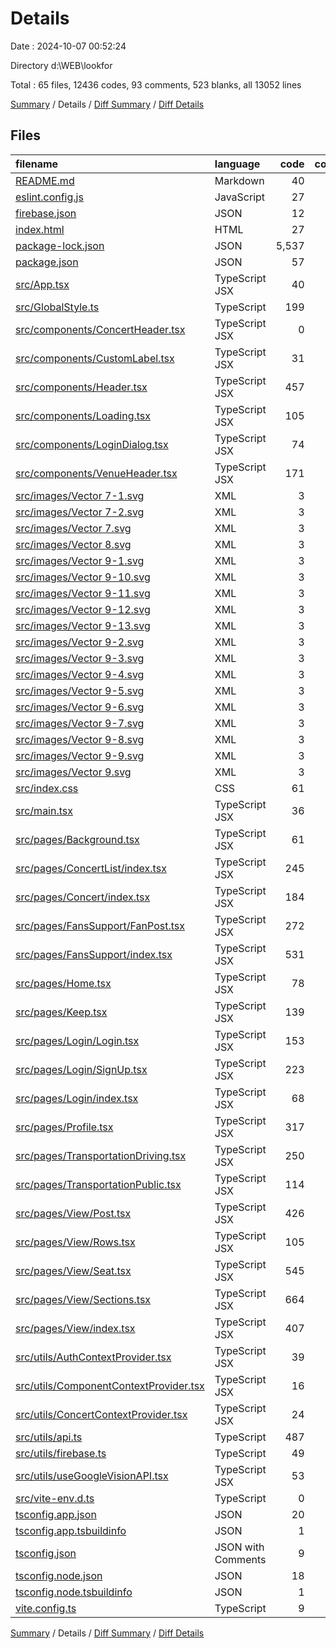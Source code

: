 # Details

Date : 2024-10-07 00:52:24

Directory d:\\WEB\\lookfor

Total : 65 files,  12436 codes, 93 comments, 523 blanks, all 13052 lines

[Summary](results.md) / Details / [Diff Summary](diff.md) / [Diff Details](diff-details.md)

## Files
| filename | language | code | comment | blank | total |
| :--- | :--- | ---: | ---: | ---: | ---: |
| [README.md](/README.md) | Markdown | 40 | 0 | 11 | 51 |
| [eslint.config.js](/eslint.config.js) | JavaScript | 27 | 0 | 2 | 29 |
| [firebase.json](/firebase.json) | JSON | 12 | 0 | 1 | 13 |
| [index.html](/index.html) | HTML | 27 | 0 | 6 | 33 |
| [package-lock.json](/package-lock.json) | JSON | 5,537 | 0 | 1 | 5,538 |
| [package.json](/package.json) | JSON | 57 | 0 | 1 | 58 |
| [src/App.tsx](/src/App.tsx) | TypeScript JSX | 40 | 1 | 6 | 47 |
| [src/GlobalStyle.ts](/src/GlobalStyle.ts) | TypeScript | 199 | 1 | 10 | 210 |
| [src/components/ConcertHeader.tsx](/src/components/ConcertHeader.tsx) | TypeScript JSX | 0 | 0 | 1 | 1 |
| [src/components/CustomLabel.tsx](/src/components/CustomLabel.tsx) | TypeScript JSX | 31 | 0 | 3 | 34 |
| [src/components/Header.tsx](/src/components/Header.tsx) | TypeScript JSX | 457 | 5 | 26 | 488 |
| [src/components/Loading.tsx](/src/components/Loading.tsx) | TypeScript JSX | 105 | 0 | 4 | 109 |
| [src/components/LoginDialog.tsx](/src/components/LoginDialog.tsx) | TypeScript JSX | 74 | 0 | 4 | 78 |
| [src/components/VenueHeader.tsx](/src/components/VenueHeader.tsx) | TypeScript JSX | 171 | 26 | 8 | 205 |
| [src/images/Vector 7-1.svg](/src/images/Vector%207-1.svg) | XML | 3 | 0 | 1 | 4 |
| [src/images/Vector 7-2.svg](/src/images/Vector%207-2.svg) | XML | 3 | 0 | 1 | 4 |
| [src/images/Vector 7.svg](/src/images/Vector%207.svg) | XML | 3 | 0 | 1 | 4 |
| [src/images/Vector 8.svg](/src/images/Vector%208.svg) | XML | 3 | 0 | 1 | 4 |
| [src/images/Vector 9-1.svg](/src/images/Vector%209-1.svg) | XML | 3 | 0 | 1 | 4 |
| [src/images/Vector 9-10.svg](/src/images/Vector%209-10.svg) | XML | 3 | 0 | 1 | 4 |
| [src/images/Vector 9-11.svg](/src/images/Vector%209-11.svg) | XML | 3 | 0 | 1 | 4 |
| [src/images/Vector 9-12.svg](/src/images/Vector%209-12.svg) | XML | 3 | 0 | 1 | 4 |
| [src/images/Vector 9-13.svg](/src/images/Vector%209-13.svg) | XML | 3 | 0 | 1 | 4 |
| [src/images/Vector 9-2.svg](/src/images/Vector%209-2.svg) | XML | 3 | 0 | 1 | 4 |
| [src/images/Vector 9-3.svg](/src/images/Vector%209-3.svg) | XML | 3 | 0 | 1 | 4 |
| [src/images/Vector 9-4.svg](/src/images/Vector%209-4.svg) | XML | 3 | 0 | 1 | 4 |
| [src/images/Vector 9-5.svg](/src/images/Vector%209-5.svg) | XML | 3 | 0 | 1 | 4 |
| [src/images/Vector 9-6.svg](/src/images/Vector%209-6.svg) | XML | 3 | 0 | 1 | 4 |
| [src/images/Vector 9-7.svg](/src/images/Vector%209-7.svg) | XML | 3 | 0 | 1 | 4 |
| [src/images/Vector 9-8.svg](/src/images/Vector%209-8.svg) | XML | 3 | 0 | 1 | 4 |
| [src/images/Vector 9-9.svg](/src/images/Vector%209-9.svg) | XML | 3 | 0 | 1 | 4 |
| [src/images/Vector 9.svg](/src/images/Vector%209.svg) | XML | 3 | 0 | 1 | 4 |
| [src/index.css](/src/index.css) | CSS | 61 | 0 | 8 | 69 |
| [src/main.tsx](/src/main.tsx) | TypeScript JSX | 36 | 0 | 3 | 39 |
| [src/pages/Background.tsx](/src/pages/Background.tsx) | TypeScript JSX | 61 | 0 | 4 | 65 |
| [src/pages/ConcertList/index.tsx](/src/pages/ConcertList/index.tsx) | TypeScript JSX | 245 | 1 | 27 | 273 |
| [src/pages/Concert/index.tsx](/src/pages/Concert/index.tsx) | TypeScript JSX | 184 | 8 | 14 | 206 |
| [src/pages/FansSupport/FanPost.tsx](/src/pages/FansSupport/FanPost.tsx) | TypeScript JSX | 272 | 3 | 19 | 294 |
| [src/pages/FansSupport/index.tsx](/src/pages/FansSupport/index.tsx) | TypeScript JSX | 531 | 3 | 34 | 568 |
| [src/pages/Home.tsx](/src/pages/Home.tsx) | TypeScript JSX | 78 | 4 | 7 | 89 |
| [src/pages/Keep.tsx](/src/pages/Keep.tsx) | TypeScript JSX | 139 | 0 | 8 | 147 |
| [src/pages/Login/Login.tsx](/src/pages/Login/Login.tsx) | TypeScript JSX | 153 | 0 | 16 | 169 |
| [src/pages/Login/SignUp.tsx](/src/pages/Login/SignUp.tsx) | TypeScript JSX | 223 | 0 | 13 | 236 |
| [src/pages/Login/index.tsx](/src/pages/Login/index.tsx) | TypeScript JSX | 68 | 0 | 5 | 73 |
| [src/pages/Profile.tsx](/src/pages/Profile.tsx) | TypeScript JSX | 317 | 1 | 14 | 332 |
| [src/pages/TransportationDriving.tsx](/src/pages/TransportationDriving.tsx) | TypeScript JSX | 250 | 16 | 18 | 284 |
| [src/pages/TransportationPublic.tsx](/src/pages/TransportationPublic.tsx) | TypeScript JSX | 114 | 0 | 5 | 119 |
| [src/pages/View/Post.tsx](/src/pages/View/Post.tsx) | TypeScript JSX | 426 | 0 | 34 | 460 |
| [src/pages/View/Rows.tsx](/src/pages/View/Rows.tsx) | TypeScript JSX | 105 | 7 | 7 | 119 |
| [src/pages/View/Seat.tsx](/src/pages/View/Seat.tsx) | TypeScript JSX | 545 | 0 | 20 | 565 |
| [src/pages/View/Sections.tsx](/src/pages/View/Sections.tsx) | TypeScript JSX | 664 | 0 | 11 | 675 |
| [src/pages/View/index.tsx](/src/pages/View/index.tsx) | TypeScript JSX | 407 | 4 | 45 | 456 |
| [src/utils/AuthContextProvider.tsx](/src/utils/AuthContextProvider.tsx) | TypeScript JSX | 39 | 0 | 9 | 48 |
| [src/utils/ComponentContextProvider.tsx](/src/utils/ComponentContextProvider.tsx) | TypeScript JSX | 16 | 0 | 3 | 19 |
| [src/utils/ConcertContextProvider.tsx](/src/utils/ConcertContextProvider.tsx) | TypeScript JSX | 24 | 0 | 10 | 34 |
| [src/utils/api.ts](/src/utils/api.ts) | TypeScript | 487 | 7 | 67 | 561 |
| [src/utils/firebase.ts](/src/utils/firebase.ts) | TypeScript | 49 | 0 | 4 | 53 |
| [src/utils/useGoogleVisionAPI.tsx](/src/utils/useGoogleVisionAPI.tsx) | TypeScript JSX | 53 | 0 | 7 | 60 |
| [src/vite-env.d.ts](/src/vite-env.d.ts) | TypeScript | 0 | 1 | 1 | 2 |
| [tsconfig.app.json](/tsconfig.app.json) | JSON | 20 | 2 | 3 | 25 |
| [tsconfig.app.tsbuildinfo](/tsconfig.app.tsbuildinfo) | JSON | 1 | 0 | 0 | 1 |
| [tsconfig.json](/tsconfig.json) | JSON with Comments | 9 | 0 | 1 | 10 |
| [tsconfig.node.json](/tsconfig.node.json) | JSON | 18 | 2 | 3 | 23 |
| [tsconfig.node.tsbuildinfo](/tsconfig.node.tsbuildinfo) | JSON | 1 | 0 | 0 | 1 |
| [vite.config.ts](/vite.config.ts) | TypeScript | 9 | 1 | 1 | 11 |

[Summary](results.md) / Details / [Diff Summary](diff.md) / [Diff Details](diff-details.md)